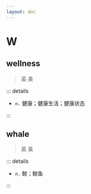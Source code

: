 ```yaml
---
layout: doc
---
```


# W

## wellness   
> 英 <Phonetic word="wellness" lang="en-GB" phonetic="/'welnɪs/"/>
> 美 <Phonetic word="wellness" lang="en-US" phonetic="/'welnɪs/"/>

::: details

- `n.` 健康；健康生活；健康状态

:::

## whale
> 英 <Phonetic word="whale" lang="en-GB" phonetic="/weɪl/"/>
> 美 <Phonetic word="whale" lang="en-US" phonetic="/weɪl/"/>

::: details

- `n.` 鲸；鲸鱼

:::